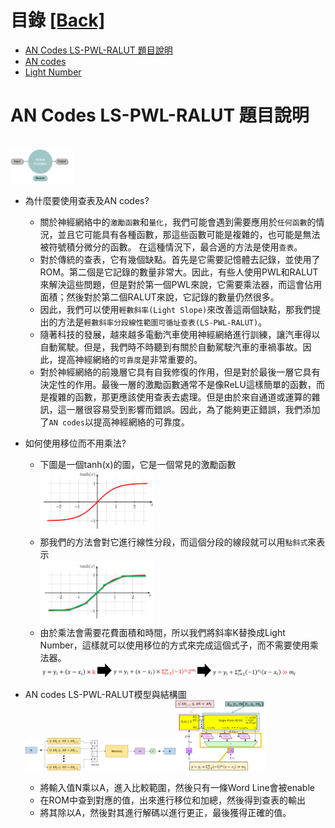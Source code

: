# 目錄 [[Back]](https://github.com/Wilhelmine21/Wilhelmine21/tree/main/MyProject_GUI#this-is-about-my-research)
* [AN Codes LS-PWL-RALUT 題目說明](https://github.com/Wilhelmine21/Wilhelmine21/blob/main/MyProject_GUI/AN%20Codes%20LS-PWL-RALUT.md)
* [AN codes](https://github.com/Wilhelmine21/Wilhelmine21/blob/main/MyProject_GUI/AN%20Codes.md)
* [Light Number](https://github.com/Wilhelmine21/Wilhelmine21/blob/main/MyProject_GUI/Light%20Numbers.md)
		
# AN Codes LS-PWL-RALUT 題目說明
</br><img src="./img/a1.png" width="20%" height="20%"/></br>
	
* 為什麼要使用查表及AN codes?	
	*  關於神經網絡中的`激勵函數`和`量化`，我們可能會遇到需要應用於`任何函數`的情況，並且它可能具有各種函數，那這些函數可能是複雜的，也可能是無法被符號積分微分的函數。 在這種情況下，最合適的方法是使用`查表`。
	*  對於傳統的查表，它有幾個缺點。首先是它需要記憶體去記錄，並使用了ROM。第二個是它記錄的數量非常大。因此，有些人使用PWL和RALUT來解決這些問題，但是對於第一個PWL來說，它需要乘法器，而這會佔用面積；然後對於第二個RALUT來說，它記錄的數量仍然很多。
	*  因此，我們可以使用`輕數斜率(Light Slope)`來改善這兩個缺點，那我們提出的方法是`輕數斜率分段線性範圍可循址查表(LS-PWL-RALUT)`。
	*  隨著科技的發展，越來越多電動汽車使用神經網絡進行訓練，讓汽車得以自動駕駛。但是，我們時不時聽到有關於自動駕駛汽車的車禍事故。因此，提高神經網絡的`可靠度`是非常重要的。
	*  對於神經網絡的前幾層它具有自我修復的作用，但是對於最後一層它具有決定性的作用。最後一層的激勵函數通常不是像ReLU這樣簡單的函數，而是複雜的函數，那更應該使用查表去處理。但是由於來自通道或運算的雜訊，這一層很容易受到影響而錯誤。因此，為了能夠更正錯誤，我們添加了`AN codes`以提高神經網絡的可靠度。

* 如何使用移位而不用乘法?	
	*  下圖是一個tanh(x)的圖，它是一個常見的激勵函數
		</br><img src="./img/tanh.png" width="40%" height="40%"/></br>
	*  那我們的方法會對它進行線性分段，而這個分段的線段就可以用`點斜式`來表示
		</br><img src="./img/tanh_pwl.png" width="40%" height="40%"/></br>
	*  由於乘法會需要花費面積和時間，所以我們將斜率K替換成Light Number，這樣就可以使用移位的方式來完成這個式子，而不需要使用乘法器。
		</br><img src="./img/funct1.png" width="20%" height="20%"/><img src="./img/toright.png" width="5%" height="5%"/><img src="./img/funct2.png" width="30%" height="30%"/><img src="./img/toright.png" width="5%" height="5%"/><img src="./img/funct3.png" width="30%" height="30%"/></br>

* AN codes LS-PWL-RALUT模型與結構圖
	</br><img src="./img/Pasted image 20220413222506.png" width="50%" height="50%"/><img src="./img/model2.png" width="30%" height="30%"/></br>
	* 將輸入值N乘以A，進入比較範圍，然後只有一條Word Line會被enable
	* 在ROM中查到對應的值，出來進行移位和加總，然後得到查表的輸出
	* 將其除以A，然後對其進行解碼以進行更正，最後獲得正確的值。

